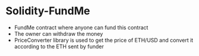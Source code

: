 # Solidity-FundMe
- FundMe contract where anyone can fund this contract
- The owner can withdraw the money
- PriceConverter library is used to get the price of ETH/USD and convert it according to the ETH sent by funder
